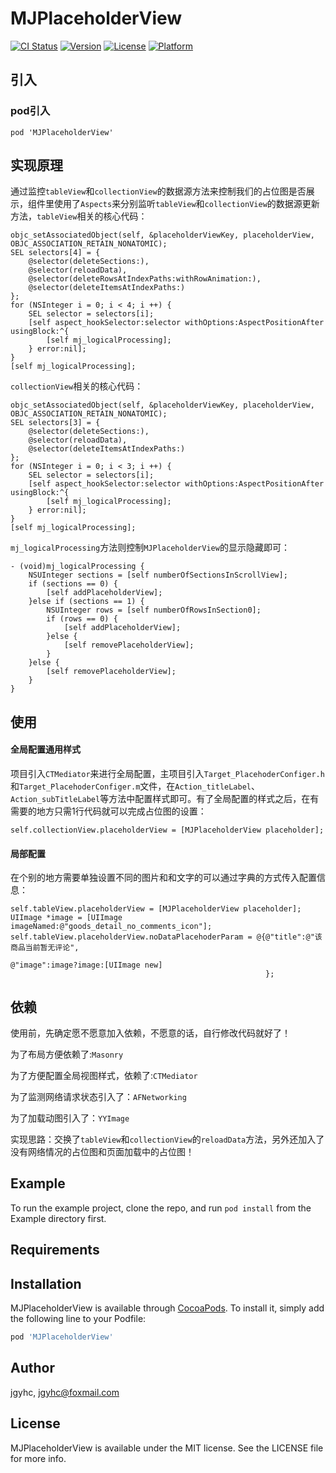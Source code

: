 # MJPlaceholderView

[![CI Status](https://img.shields.io/travis/jgyhc/MJPlaceholderView.svg?style=flat)](https://travis-ci.org/jgyhc/MJPlaceholderView)
[![Version](https://img.shields.io/cocoapods/v/MJPlaceholderView.svg?style=flat)](https://cocoapods.org/pods/MJPlaceholderView)
[![License](https://img.shields.io/cocoapods/l/MJPlaceholderView.svg?style=flat)](https://cocoapods.org/pods/MJPlaceholderView)
[![Platform](https://img.shields.io/cocoapods/p/MJPlaceholderView.svg?style=flat)](https://cocoapods.org/pods/MJPlaceholderView)

## 引入
### pod引入

```
pod 'MJPlaceholderView'
```

## 实现原理
  通过监控`tableView`和`collectionView`的数据源方法来控制我们的占位图是否展示，组件里使用了`Aspects`来分别监听`tableView`和`collectionView`的数据源更新方法，`tableView`相关的核心代码：
```
objc_setAssociatedObject(self, &placeholderViewKey, placeholderView, OBJC_ASSOCIATION_RETAIN_NONATOMIC);
SEL selectors[4] = {
	@selector(deleteSections:),
	@selector(reloadData),
	@selector(deleteRowsAtIndexPaths:withRowAnimation:),
	@selector(deleteItemsAtIndexPaths:)
};
for (NSInteger i = 0; i < 4; i ++) {
	SEL selector = selectors[i];
	[self aspect_hookSelector:selector withOptions:AspectPositionAfter usingBlock:^{
		[self mj_logicalProcessing];
	} error:nil];
}
[self mj_logicalProcessing];
```
`collectionView`相关的核心代码：
```
objc_setAssociatedObject(self, &placeholderViewKey, placeholderView, OBJC_ASSOCIATION_RETAIN_NONATOMIC);
SEL selectors[3] = {
	@selector(deleteSections:),
	@selector(reloadData),
	@selector(deleteItemsAtIndexPaths:)
};
for (NSInteger i = 0; i < 3; i ++) {
	SEL selector = selectors[i];
	[self aspect_hookSelector:selector withOptions:AspectPositionAfter usingBlock:^{
		[self mj_logicalProcessing];
	} error:nil];
}
[self mj_logicalProcessing];
```
`mj_logicalProcessing`方法则控制`MJPlaceholderView`的显示隐藏即可：
```
- (void)mj_logicalProcessing {
    NSUInteger sections = [self numberOfSectionsInScrollView];
    if (sections == 0) {
        [self addPlaceholderView];
    }else if (sections == 1) {
        NSUInteger rows = [self numberOfRowsInSection0];
        if (rows == 0) {
            [self addPlaceholderView];
        }else {
            [self removePlaceholderView];
        }
    }else {
        [self removePlaceholderView];
    }
}

```
## 使用
#### 全局配置通用样式
项目引入`CTMediator`来进行全局配置，主项目引入`Target_PlacehoderConfiger.h`和`Target_PlacehoderConfiger.m`文件，在`Action_titleLabel`、`Action_subTitleLabel`等方法中配置样式即可。有了全局配置的样式之后，在有需要的地方只需1行代码就可以完成占位图的设置：
```
self.collectionView.placeholderView = [MJPlaceholderView placeholder];
```
#### 局部配置
在个别的地方需要单独设置不同的图片和和文字的可以通过字典的方式传入配置信息：
```
self.tableView.placeholderView = [MJPlaceholderView placeholder];
UIImage *image = [UIImage imageNamed:@"goods_detail_no_comments_icon"];
self.tableView.placeholderView.noDataPlacehoderParam = @{@"title":@"该商品当前暂无评论",
														 @"image":image?image:[UIImage new]
														 };
```

## 依赖
使用前，先确定愿不愿意加入依赖，不愿意的话，自行修改代码就好了！

为了布局方便依赖了:`Masonry`

为了方便配置全局视图样式，依赖了:`CTMediator`

为了监测网络请求状态引入了：`AFNetworking`

为了加载动图引入了：`YYImage`

实现思路：交换了`tableView`和`collectionView`的`reloadData`方法，另外还加入了没有网络情况的占位图和页面加载中的占位图！

## Example

To run the example project, clone the repo, and run `pod install` from the Example directory first.


## Requirements

## Installation

MJPlaceholderView is available through [CocoaPods](https://cocoapods.org). To install
it, simply add the following line to your Podfile:

```ruby
pod 'MJPlaceholderView'
```

## Author

jgyhc, jgyhc@foxmail.com

## License

MJPlaceholderView is available under the MIT license. See the LICENSE file for more info.
